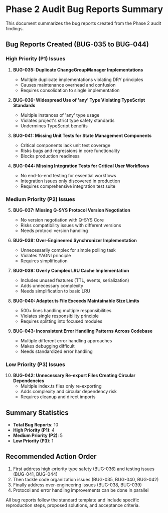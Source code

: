 # Phase 2 Audit Bug Reports Summary

This document summarizes the bug reports created from the Phase 2 audit findings.

## Bug Reports Created (BUG-035 to BUG-044)

### High Priority (P1) Issues

1. **BUG-035: Duplicate ChangeGroupManager Implementations**
   - Multiple duplicate implementations violating DRY principles
   - Causes maintenance overhead and confusion
   - Requires consolidation to single implementation

2. **BUG-036: Widespread Use of 'any' Type Violating TypeScript Standards**
   - Multiple instances of 'any' type usage
   - Violates project's strict type safety standards
   - Undermines TypeScript benefits

3. **BUG-041: Missing Unit Tests for State Management Components**
   - Critical components lack unit test coverage
   - Risks bugs and regressions in core functionality
   - Blocks production readiness

4. **BUG-044: Missing Integration Tests for Critical User Workflows**
   - No end-to-end testing for essential workflows
   - Integration issues only discovered in production
   - Requires comprehensive integration test suite

### Medium Priority (P2) Issues

5. **BUG-037: Missing Q-SYS Protocol Version Negotiation**
   - No version negotiation with Q-SYS Core
   - Risks compatibility issues with different versions
   - Needs protocol version handling

6. **BUG-038: Over-Engineered Synchronizer Implementation**
   - Unnecessarily complex for simple polling task
   - Violates YAGNI principle
   - Requires simplification

7. **BUG-039: Overly Complex LRU Cache Implementation**
   - Includes unused features (TTL, events, serialization)
   - Adds unnecessary complexity
   - Needs simplification to basic LRU

8. **BUG-040: Adapter.ts File Exceeds Maintainable Size Limits**
   - 500+ lines handling multiple responsibilities
   - Violates single responsibility principle
   - Requires splitting into focused modules

9. **BUG-043: Inconsistent Error Handling Patterns Across Codebase**
   - Multiple different error handling approaches
   - Makes debugging difficult
   - Needs standardized error handling

### Low Priority (P3) Issues

10. **BUG-042: Unnecessary Re-export Files Creating Circular Dependencies**
    - Multiple index.ts files only re-exporting
    - Adds complexity and circular dependency risk
    - Requires cleanup and direct imports

## Summary Statistics

- **Total Bug Reports**: 10
- **High Priority (P1)**: 4
- **Medium Priority (P2)**: 5
- **Low Priority (P3)**: 1

## Recommended Action Order

1. First address high-priority type safety (BUG-036) and testing issues (BUG-041, BUG-044)
2. Then tackle code organization issues (BUG-035, BUG-040, BUG-042)
3. Finally address over-engineering issues (BUG-038, BUG-039)
4. Protocol and error handling improvements can be done in parallel

All bug reports follow the standard template and include specific reproduction steps, proposed solutions, and acceptance criteria.